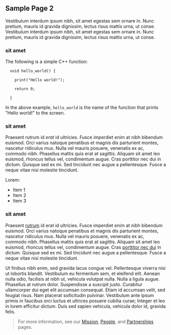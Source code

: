 ## Sample Page 2

Vestibulum interdum ipsum nibh, sit amet egestas sem ornare in. Nunc pretium, mauris id gravida dignissim, lectus risus mattis urna, ut conse. Vestibulum interdum ipsum nibh, sit amet egestas sem ornare in. Nunc pretium, mauris id gravida dignissim, lectus risus mattis urna, ut conse.

### sit amet

The following is a simple C++ function:

```
  void hello_world() {

    print("Hello world!");
    
    return 0;

  }
```

In the above example, `hello_world` is the name of the function that prints "Hello world!" to the screen.

### sit amet

Praesent rutrum id *erat* id ultricies. Fusce imperdiet enim at nibh bibendum euismod. Orci varius natoque penatibus et magnis dis parturient montes, nascetur ridiculus mus. Nulla vel mauris posuere, venenatis ex ac, commodo nibh. Phasellus mattis quis erat at sagittis. Aliquam sit amet leo euismod, rhoncus tellus vel, condimentum augue. Cras porttitor nec dui in dictum. Quisque sed ex mi. Sed tincidunt nec augue a pellentesque. Fusce a neque vitae nisi molestie tincidunt.

Lorem:

* Item 1
* Item 2
* Item 3

### sit amet

Praesent [rutrum](https://www.riotgames.com/en) id erat id ultricies. Fusce imperdiet enim at nibh bibendum euismod. Orci varius natoque penatibus et magnis dis parturient montes, nascetur ridiculus mus. Nulla vel mauris posuere, venenatis ex ac, commodo nibh. Phasellus mattis quis erat at sagittis. Aliquam sit amet leo euismod, rhoncus tellus vel, condimentum augue. Cras [porttitor nec dui](https://www.riotgames.com/en) in dictum. Quisque sed ex mi. Sed tincidunt nec augue a pellentesque. Fusce a neque vitae nisi molestie tincidunt.

Ut finibus nibh enim, sed gravida lacus congue vel. Pellentesque viverra nisi ut lobortis blandit. Vestibulum eu fermentum sem, et eleifend elit. Aenean nulla odio, facilisis at nibh ut, vehicula volutpat nulla. Nulla a ligula augue. Phasellus at rutrum dolor. Suspendisse a suscipit justo. Curabitur ullamcorper dui eget elit accumsan consequat. Etiam id accumsan velit, sed feugiat risus. Nam placerat sollicitudin pulvinar. Vestibulum ante ipsum primis in faucibus orci luctus et ultrices posuere cubilia curae; Integer et leo in lorem efficitur dictum. Duis sed sapien vehicula, vehicula dolor id, gravida felis.

> For more information, see our [Mission](https://www.riotgames.com/en), [People](https://www.riotgames.com/en), and [Partnerships](https://www.riotgames.com/en) pages.

